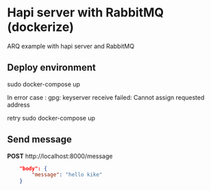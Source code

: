 # Hapi server with RabbitMQ (dockerize)
ARQ example with hapi server and RabbitMQ

## Deploy environment
sudo docker-compose up

In error case :
gpg: keyserver receive failed: Cannot assign requested address

retry
sudo docker-compose up

## Send message

**POST** http://localhost:8000/message

```json
    "body": {
        "message": "hello kike"
    }
 ```
